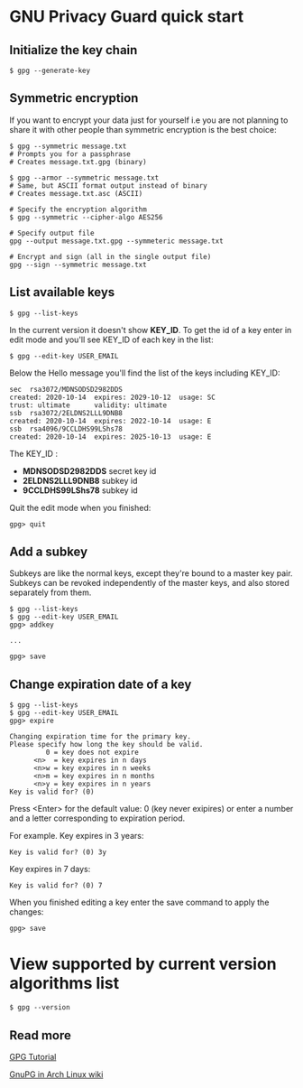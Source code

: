 
# GNU Privacy Guard quick start

<a name="init"></a>

## Initialize the key chain

    $ gpg --generate-key

<a name='sym'></a>

## Symmetric encryption

If you want to encrypt your data just for yourself i.e you are not planning to share it with other people than symmetric encryption is the best choice:

    $ gpg --symmetric message.txt
    # Prompts you for a passphrase
    # Creates message.txt.gpg (binary)
    
    $ gpg --armor --symmetric message.txt
    # Same, but ASCII format output instead of binary
    # Creates message.txt.asc (ASCII)
    
    # Specify the encryption algorithm
    $ gpg --symmetric --cipher-algo AES256

    # Specify output file
    gpg --output message.txt.gpg --symmeteric message.txt
    
    # Encrypt and sign (all in the single output file)
    gpg --sign --symmetric message.txt

<a name='list'></a>

## List available keys

    $ gpg --list-keys

In the current version it doesn't show **KEY_ID**. To get the id of a key enter in edit mode and you'll see KEY_ID of each key in the list:

    $ gpg --edit-key USER_EMAIL

Below the Hello message you'll find the list of the keys including KEY_ID:

    sec  rsa3072/MDNSODSD2982DDS
    created: 2020-10-14  expires: 2029-10-12  usage: SC  
    trust: ultimate      validity: ultimate
    ssb  rsa3072/2ELDNS2LLL9DNB8
    created: 2020-10-14  expires: 2022-10-14  usage: E   
    ssb  rsa4096/9CCLDHS99LShs78
    created: 2020-10-14  expires: 2025-10-13  usage: E   
    
The KEY_ID :

- **MDNSODSD2982DDS** secret key id
- **2ELDNS2LLL9DNB8** subkey id
- **9CCLDHS99LShs78** subkey id

Quit the edit mode when you finished:
    
    gpg> quit


<a name='sub'></a>

## Add a subkey

Subkeys are like the normal keys, except they're bound to a master key pair. Subkeys can be revoked independently of the master keys, and also stored separately from them. 

    $ gpg --list-keys
    $ gpg --edit-key USER_EMAIL
    gpg> addkey
    
    ...
    
    gpg> save

<a name='expire'></a>

## Change expiration date of a key

    $ gpg --list-keys
    $ gpg --edit-key USER_EMAIL
    gpg> expire
    
    Changing expiration time for the primary key.
    Please specify how long the key should be valid.
             0 = key does not expire
          <n>  = key expires in n days
          <n>w = key expires in n weeks
          <n>m = key expires in n months
          <n>y = key expires in n years
    Key is valid for? (0)

Press &lt;Enter&gt; for the default value: 0 (key never exipires) or enter a number and a letter corresponding to expiration period. 

For example. Key expires in 3 years:

    Key is valid for? (0) 3y

Key expires in 7 days:
    
    Key is valid for? (0) 7

When you finished editing a key enter the save command to apply the changes:

    gpg> save

<a name='version'></a>

# View supported by current version algorithms list

    $ gpg --version

<a name='more'></a>

## Read more

[GPG Tutorial](https://www.devdungeon.com/content/gpg-tutorial#encrypt_symmetrically)

[GnuPG in Arch Linux wiki](https://wiki.archlinux.org/index.php/GnuPG)

